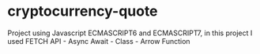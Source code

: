# cryptocurrency-quote
Project using Javascript ECMASCRIPT6 and ECMASCRIPT7, in this project I used FETCH API - Async Await - Class - Arrow Function
